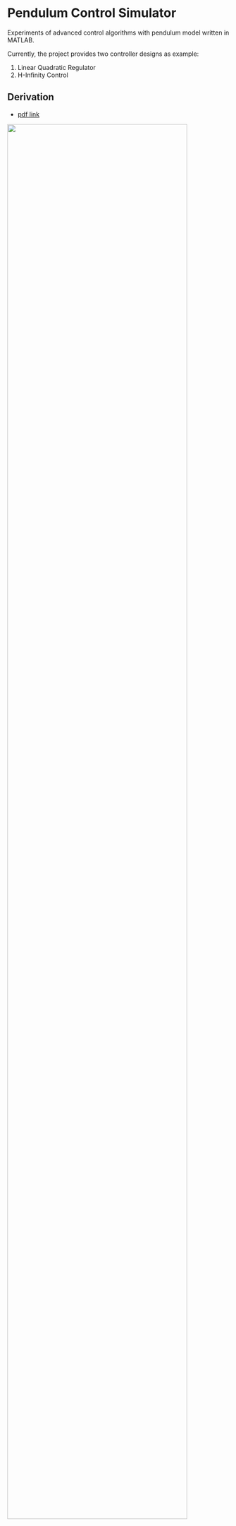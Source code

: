 # Pendulum Control Simulator

Experiments of advanced control algorithms with pendulum model written in MATLAB.

Currently, the project provides two controller designs as example:
1. Linear Quadratic Regulator
2. H-Infinity Control

## Derivation
 
* [pdf link](https://github.com/shengwen-tw/pendulum_lqr_sim/raw/master/lqr.pdf)

 <img src="https://github.com/shengwen-tw/pendulum_lqr_sim/blob/master/math.png?raw=true" width="90%" height="90%">
